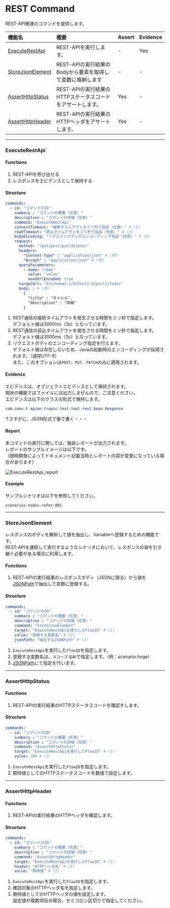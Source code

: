 # REST Command

REST-API関連のコマンドを提供します。

|機能名|概要|Assert|Evidence|
|:---|:---|:---|:---|
|[ExecuteRestApi](#ExecuteRestApi)|REST-APIを実行します。|-|Yes|
|[StoreJsonElement](#StoreJsonElement)|REST-APIの実行結果のBodyから要素を取得して変数に格納します|-|-|
|[AssertHttpStatus](#AssertHttpStatus)|REST-APIの実行結果のHTTPステータスコードをアサートします。|Yes|-|
|[AssertHttpHeader](#AssertHttpHeader)|REST-APIの実行結果のHTTPヘッダをアサートします。|Yes|-|

------

### ExecuteRestApi

#### Functions

1. REST-APIを呼び出せる
2. レスポンスをエビデンスとして保持する

#### Structure

```yaml
commands:
  - id: "コマンドのID"
    summary : "コマンドの概要（任意）"
    description : "コマンドの詳細（任意）"
    command: "ExecuteRestApi"
    connectTimeout: "接続タイムアウトをミリ秒で指定（任意）" # (1)
    readTimeout: "読込タイムアウトをミリ秒で指定（任意）" # (2)
    bodyEncoding: "リクエストボディのエンコーディング指定（任意）" # (3)
    request:
      method: "(get|post|put|delete)"
      headers:
        "Content-Type" : "application/json" # (例)
        "Accept" : "application/json" # (例)
      queryParameters:
        - name: "name"
          value: "value"
          needUrlEncoded: true
      targetUrl: "${schema}://${host}:${port}/todos"
      body: | # (例)
        {
          "title" : "タイトル",
          "description" : "詳細"
        }
```

1. REST通信の接続タイムアウトを発生させる時間をミリ秒で指定します。  
デフォルト値は3000ms（3s）となっています。
2. REST通信の読込タイムアウトを発生させる時間をミリ秒で指定します。  
デフォルト値は3000ms（3s）となっています。
3. リクエストボディのエンコーディング指定を行えます。  
デフォルト値は存在しないため、Javaの起動時のエンコーディングが採用されます。（通常UTF-8）  
また、このオプションは`POST`、`PUT`、`PATCH`のみに適用されます。


#### Evidence

エビデンスは、オブジェクトエビデンスとして保持されます。  
現状の機能ではファイルには出力しませんので、ご注意ください。  
エビデンスは以下のクラスの形式で保持します。

```java
com.zomu.t.epion.tropic.test.tool.rest.bean.Response
```

↑さすがに、JSON形式で後で書く・・・

#### Report

本コマンドの実行に関しては、独自レポートが出力されます。  
レポートのサンプルイメージは以下です。  
（随時開発によってドキュメント記載当時とレポート内容が変更になっている場合があります）

![ExecuteRestApi_report](pages/specification/command/images/ExecuteRestApi_report.png)


#### Example

サンプルシナリオは以下を参照してください。

```
scenarios-todos-refer-001
```

------

### StoreJsonElement

レスポンスのボディを解析して値を抽出し、Variableへ登録するための機能です。  
REST-APIを連続して実行するようなシナリオにおいて、レスポンスの値を引き継ぐ必要がある場合に利用します。

#### Functions

1. REST-APIの実行結果のレスポンスボディ（JSONに限る）から値を[JSONPath](https://github.com/json-path/JsonPath)で抽出して変数に登録する。

#### Structure

```yaml
commands:
  - id: "コマンドのID"
    summary : "コマンドの概要（任意）"
    description : "コマンドの詳細（任意）"
    command: "StoreJsonElement"
    target: "ExecuteRestApiを実行したFlowID" # (1)
    value: "登録する変数名" # (2)
    jsonPath: "抽出するJSONPath" # (3)
```
1. `ExecuteRestApi`を実行した`FlowID`を指定します。
1. 登録する変数名は、`スコープ`.`名称`で指定します。（例：scenario.hoge）
1. [JSONPath](https://github.com/json-path/JsonPath)にて指定を行います。

------

### AssertHttpStatus

#### Functions

1. REST-APIの実行結果のHTTPステータスコードを確認すします。

#### Structure

```yaml
commands:
  - id: "コマンドのID"
    summary : "コマンドの概要（任意）"
    description : "コマンドの詳細（任意）"
    command: "AssertHttpStatus"
    target: "ExecuteRestApiを実行したFlowID" # (1)
    value: 200 # (2)
```
1. `ExecuteRestApi`を実行した`FlowID`を指定します。
2. 期待値としてのHTTPステータスコードを数値で設定します。

------

### AssertHttpHeader

#### Functions

1. REST-APIの実行結果のHTTPヘッダを確認します。

#### Structure

```yaml
commands:
  - id: "コマンドのID"
    summary : "コマンドの概要（任意）"
    description : "コマンドの詳細（任意）"
    command: "AssertHttpHeader"
    target: "ExecuteRestApiを実行したFlowID" # (1)
    header: "HTTPヘッダ名" # (2)
    value: "期待値" # (3)
```
1. `ExecuteRestApi`を実行した`FlowID`を指定します。
1. 確認対象のHTTPヘッダ名を指定します。
2. 期待値としてのHTTPヘッダの値を設定します。  
設定値が複数項目の場合、セミコロン区切りで指定してください。